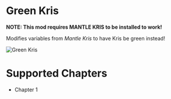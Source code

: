 # Green Kris
**NOTE: This mod requires MANTLE KRIS to be installed to work!**

Modifies variables from *Mantle Kris* to have Kris be green instead!

![Green Kris](green_kris.gif "Green Kris")

# Supported Chapters
- Chapter 1